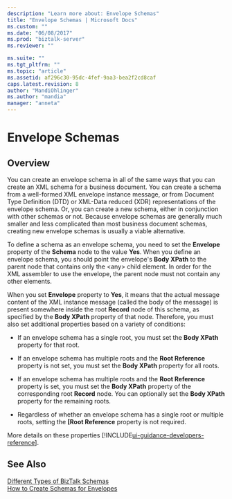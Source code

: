 ```yaml
---
description: "Learn more about: Envelope Schemas"
title: "Envelope Schemas | Microsoft Docs"
ms.custom: ""
ms.date: "06/08/2017"
ms.prod: "biztalk-server"
ms.reviewer: ""

ms.suite: ""
ms.tgt_pltfrm: ""
ms.topic: "article"
ms.assetid: af296c30-95dc-4fef-9aa3-bea2f2cd8caf
caps.latest.revision: 8
author: "MandiOhlinger"
ms.author: "mandia"
manager: "anneta"
---
```

# Envelope Schemas

## Overview
You can create an envelope schema in all of the same ways that you can create an XML schema for a business document. You can create a schema from a well-formed XML envelope instance message, or from Document Type Definition (DTD) or XML-Data reduced (XDR) representations of the envelope schema. Or, you can create a new schema, either in conjunction with other schemas or not. Because envelope schemas are generally much smaller and less complicated than most business document schemas, creating new envelope schemas is usually a viable alternative.  
  
 To define a schema as an envelope schema, you need to set the **Envelope** property of the **Schema** node to the value **Yes**. When you define an envelope schema, you should point the envelope's **Body XPath** to the parent node that contains only the \<any\> child element. In order for the XML assembler to use the envelope, the parent node must not contain any other elements.  
  
 When you set **Envelope** property to **Yes**, it means that the actual message content of the XML instance message (called the body of the message) is present somewhere inside the root **Record** node of this schema, as specified by the **Body XPath** property of that node. Therefore, you must also set additional properties based on a variety of conditions:  
  
-   If an envelope schema has a single root, you must set the **Body XPath** property for that root.  
  
-   If an envelope schema has multiple roots and the **Root Reference** property is not set, you must set the **Body XPath** property for all roots.  
  
-   If an envelope schema has multiple roots and the **Root Reference** property is set, you must set the **Body XPath** property of the corresponding root **Record** node. You can optionally set the **Body XPath** property for the remaining roots.  
  
-   Regardless of whether an envelope schema has a single root or multiple roots, setting the **[Root Reference** property is not required.  

More details on these properties [!INCLUDE[ui-guidance-developers-reference](../includes/ui-guidance-developers-reference.md)].
  
## See Also  
 [Different Types of BizTalk Schemas](../core/different-types-of-biztalk-schemas.md)   
 [How to Create Schemas for Envelopes](../core/how-to-create-schemas-for-envelopes.md)
